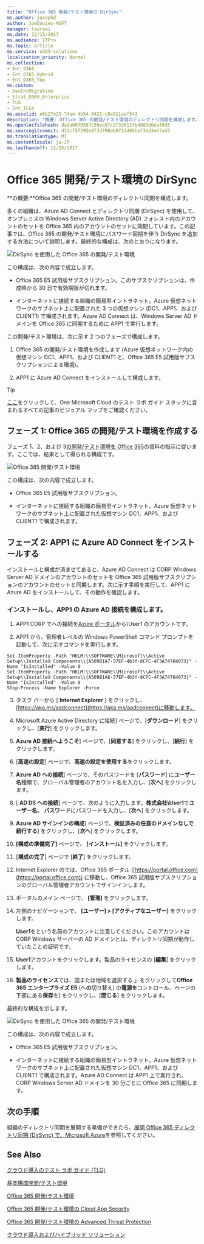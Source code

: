 ```yaml
---
title: "Office 365 開発/テスト環境の DirSync"
ms.author: josephd
author: JoeDavies-MSFT
manager: laurawi
ms.date: 12/15/2017
ms.audience: ITPro
ms.topic: article
ms.service: o365-solutions
localization_priority: Normal
ms.collection:
- Ent_O365
- Ent_O365_Hybrid
- Ent_O365_Top
ms.custom:
- DecEntMigration
- Strat_O365_Enterprise
- TLG
- Ent_TLGs
ms.assetid: e6b27e25-74ae-4b54-9421-c8e911aef543
description: "概要: Office 365 の開発/テスト環境のディレクトリ同期を構成します。"
ms.openlocfilehash: da9a0070587c50ea9fc2f33612fb4885d6eaf695
ms.sourcegitcommit: d31cf57295e8f3d798ab971d405baf3bd3eb7a45
ms.translationtype: MT
ms.contentlocale: ja-JP
ms.lasthandoff: 12/15/2017
---
```

# <a name="dirsync-for-your-office-365-devtest-environment"></a>Office 365 開発/テスト環境の DirSync

 **の概要:**Office 365 の開発/テスト環境のディレクトリ同期を構成します。
  
多くの組織は、Azure AD Connect とディレクトリ同期 (DirSync) を使用して、オンプレミスの Windows Server Active Directory (AD) フォレスト内のアカウントのセットを Office 365 内のアカウントのセットに同期しています。この記事では、Office 365 の開発/テスト環境にパスワード同期を伴う DirSync を追加する方法について説明します。最終的な構成は、次のとおりになります。
  
![DirSync を使用した Office 365 の開発/テスト環境](images/be5b37b0-f832-4878-b153-436c31546e21.png)
  
この構成は、次の内容で成立します。  
  
- Office 365 E5 試用版サブスクリプション。このサブスクリプションは、作成時から 30 日で有効期限が切れます。
    
- インターネットに接続する組織の簡易型イントラネット。Azure 仮想ネットワークのサブネット上に配置された 3 つの仮想マシン (DC1、APP1、および CLIENT1) で構成されます。Azure AD Connect は、Windows Server AD ドメインを Office 365 に同期するために APP1 で実行します。
    
この開発/テスト環境は、次に示す 2 つのフェーズで構成します。
  
1. Office 365 の開発/テスト環境を作成します (Azure 仮想ネットワーク内の仮想マシン DC1、APP1、および CLIENT1 と、Office 365 E5 試用版サブスクリプションによる環境)。
    
2. APP1 に Azure AD Connect をインストールして構成します。
    
> [!TIP]
> [ここ](http://aka.ms/catlgstack)をクリックして、One Microsoft Cloud のテスト ラボ ガイド スタックに含まれるすべての記事のビジュアル マップをご確認ください。
  
## <a name="phase-1-create-an-office-365-devtest-environment"></a>フェーズ 1: Office 365 の開発/テスト環境を作成する

フェーズ 1、2、および 3[の開発/テスト環境を Office 365](office-365-dev-test-environment.md)の資料の指示に従います。ここでは、結果として得られる構成です。
  
![Office 365 開発/テスト環境](images/48fb91aa-09b0-4020-a496-a8253920c45d.png)
  
この構成は、次の内容で成立します。  
  
- Office 365 E5 試用版サブスクリプション。
    
- インターネットに接続する組織の簡易型イントラネット。Azure 仮想ネットワークのサブネット上に配置された仮想マシン DC1、APP1、および CLIENT1 で構成されます。
    
## <a name="phase-2-install-azure-ad-connect-on-app1"></a>フェーズ 2: APP1 に Azure AD Connect をインストールする

インストールと構成が済ませてあると、Azure AD Connect は CORP Windows Server AD ドメインのアカウントのセットを Office 365 試用版サブスクリプションのアカウントのセットと同期します。次に示す手順を実行して、APP1 に Azure AD をインストールして、その動作を確認します。
  
### <a name="install-and-configure-azure-ad-connect-on-app1"></a>インストールし、APP1 の Azure AD 接続を構成します。

1. APP1 CORP でへの接続を[Azure ポータル](https://portal.azure.com)から\\User1 のアカウントです。
    
2. APP1 から、管理者レベルの Windows PowerShell コマンド プロンプトを起動して、次に示すコマンドを実行します。
    
  ```
  Set-ItemProperty -Path "HKLM:\\SOFTWARE\\Microsoft\\Active Setup\\Installed Components\\{A509B1A7-37EF-4b3f-8CFC-4F3A74704073}" -Name "IsInstalled" -Value 0
Set-ItemProperty -Path "HKLM:\\SOFTWARE\\Microsoft\\Active Setup\\Installed Components\\{A509B1A8-37EF-4b3f-8CFC-4F3A74704073}" -Name "IsInstalled" -Value 0
Stop-Process -Name Explorer -Force

  ```

3. タスク バーから [ **Internet Explorer** ] をクリックし、 [https://aka.ms/aadconnect](https://aka.ms/aadconnect)に移動します。
    
4. Microsoft Azure Active Directory に接続] ページで、[**ダウンロード**] をクリックし、[**実行**] をクリックします。
    
5. **Azure AD 接続へようこそ**] ページで、[**同意する**] をクリックし、[**続行**] をクリックします。
    
6. [**高速の設定**] ページで、**高速の設定を使用する**をクリックします。
    
7. **Azure AD への接続**] ページで、そのパスワードを [**パスワード**] に**ユーザー名**種類で、グローバル管理者のアカウント名を入力し、[**次へ**] をクリックします。
    
8. [ **AD DS への接続**] ページで、次のように入力します。**株式会社\\User1**で**ユーザー名、** **パスワード**にパスワードを入力し、[**次へ**] をクリックします。
    
9. **Azure AD サインインの構成**] ページで、**検証済みの任意のドメインなしで続行する**] をクリックし、[**次へ**] をクリックします。
    
10. **[構成の準備完了]** ページで、 **[インストール]** をクリックします。
    
11. [**構成の完了**] ページで [**終了**] をクリックします。
    
12. Internet Explorer のでは、Office 365 ポータル ([https://portal.office.com](https://portal.office.com)) に移動し、Office 365 試用版サブスクリプションのグローバル管理者アカウントでサインインします。
    
13. ポータルのメイン ページで、 **[管理]** をクリックします。
    
14. 左側のナビゲーションで、 **[ユーザー] > [アクティブなユーザー]** をクリックします。
    
    **User1**をという名前のアカウントに注意してください。このアカウントは CORP Windows サーバーの AD ドメインとは、ディレクトリ同期が動作していたことの証明です。
    
15. **User1**アカウントをクリックします。製品のライセンスの [**編集**] をクリックします。
    
16. **製品のライセンス**では、国または地域を選択する.」をクリックして**Office 365 エンタープライズ E5** (へ**の**切り替え) の**電源を**コントロール、ページの下部にある**保存**を] をクリックし、[**閉じる**] をクリックします。
    
最終的な構成を示します。
  
![DirSync を使用した Office 365 の開発/テスト環境](images/be5b37b0-f832-4878-b153-436c31546e21.png)
  
この構成は、次の内容で成立します。  
  
- Office 365 E5 試用版サブスクリプション。
    
- インターネットに接続する組織の簡易型イントラネット。Azure 仮想ネットワークのサブネット上に配置された仮想マシン DC1、APP1、および CLIENT1 で構成されます。Azure AD Connect は APP1 上で実行され、CORP Windows Server AD ドメインを 30 分ごとに Office 365 に同期します。
    
## <a name="next-step"></a>次の手順

組織のディレクトリ同期を展開する準備ができたら、[展開 Office 365 ディレクトリ同期 (DirSync) で、Microsoft Azure](deploy-office-365-directory-synchronization-dirsync-in-microsoft-azure.md)を参照してください。

## <a name="see-also"></a>See Also

[クラウド導入のテスト ラボ ガイド (TLG)](cloud-adoption-test-lab-guides-tlgs.md)
  
[基本構成開発/テスト環境](base-configuration-dev-test-environment.md)
  
[Office 365 開発/テスト環境](office-365-dev-test-environment.md)
  
[Office 365 開発/テスト環境の Cloud App Security](cloud-app-security-for-your-office-365-dev-test-environment.md)
  
[Office 365 開発/テスト環境の Advanced Threat Protection](advanced-threat-protection-for-your-office-365-dev-test-environment.md)
  
[クラウド導入およびハイブリッド ソリューション](cloud-adoption-and-hybrid-solutions.md)




